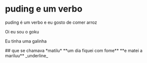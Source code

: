 # puding e um verbo
puding é um verbo e eu gosto de comer
arroz
<p> Oi eu sou o goku</p>
<p> Eu tinha uma galinha <p>
## que se chamava 
*matilu*
**um dia fiquei com fome**
**e matei a 
mariluu**
_underline_
